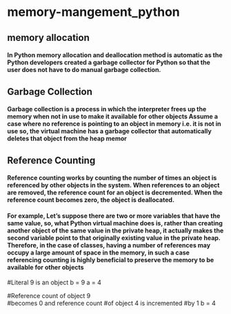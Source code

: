 # memory-mangement_python
## memory allocation
#### In Python memory allocation and deallocation method is automatic as the Python developers created a garbage collector for Python so that the user does not have to do manual garbage collection.

## Garbage Collection
#### Garbage collection is a process in which the interpreter frees up the memory when not in use to make it available for other objects Assume a case where no reference is pointing to an object in memory i.e. it is not in use so, the virtual machine has a garbage collector that automatically deletes that object from the heap memor

## Reference Counting
#### Reference counting works by counting the number of times an object is referenced by other objects in the system. When references to an object are removed, the reference count for an object is decremented. When the reference count becomes zero, the object is deallocated.

#### For example, Let’s suppose there are two or more variables that have the same value, so, what Python virtual machine does is, rather than creating another object of the same value in the private heap, it actually makes the second variable point to that originally existing value in the private heap. Therefore, in the case of classes, having a number of references may occupy a large amount of space in the memory, in such a case referencing counting is highly beneficial to preserve the memory to be available for other objects

#Literal 9 is an object 
b = 9
a = 4
    
#Reference count of object 9  
#becomes 0 and reference count
#of object 4 is incremented
#by 1
b = 4
